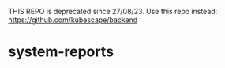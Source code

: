 THIS REPO is deprecated since 27/08/23. Use this repo instead: https://github.com/kubescape/backend

# system-reports
